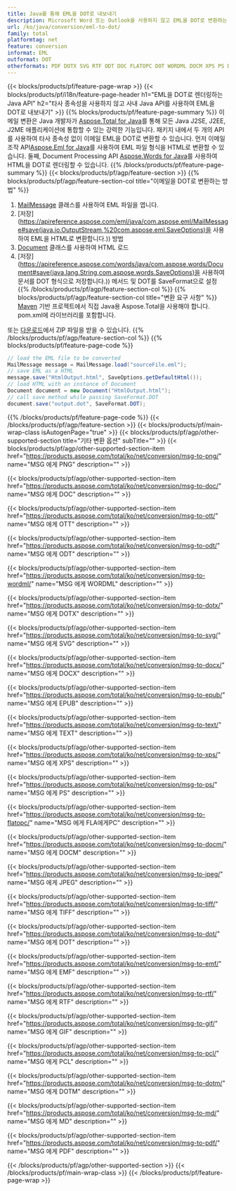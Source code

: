 ```yaml
---
title: Java를 통해 EML을 DOT로 내보내기
description: Microsoft Word 또는 Outlook을 사용하지 않고 EML을 DOT로 변환하는 Java API
url: /ko/java/conversion/eml-to-dot/
family: total
platformtag: net
feature: conversion
informat: EML
outformat: DOT
otherformats: PDF DOTX SVG RTF ODT DOC FLATOPC DOT WORDML DOCM XPS PS DOTM PNG TIFF OTT EPUB MD TEXT DOCX GIF EMF PCL JPEG
---
```

{{< blocks/products/pf/feature-page-wrap >}}
{{< blocks/products/pf/i18n/feature-page-header h1="EML을 DOT로 렌더링하는 Java API" h2="타사 종속성을 사용하지 않고 사내 Java API를 사용하여 EML을 DOT로 내보내기" >}}
{{% blocks/products/pf/feature-page-summary %}}
이메일 변환은 Java 개발자가 [Aspose.Total for Java](https://products.aspose.com/total/java/)를 통해 모든 Java J2SE, J2EE, J2ME 애플리케이션에 통합할 수 있는 강력한 기능입니다. 패키지 내에서 두 개의 API를 사용하여 타사 종속성 없이 이메일 EML을 DOT로 변환할 수 있습니다. 먼저 이메일 조작 API[Aspose.Eml for Java](https://products.aspose.com/eml/java/)를 사용하여 EML 파일 형식을 HTML로 변환할 수 있습니다. 둘째, Document Processing API [Aspose.Words for Java](https://products.aspose.com/words/java/)를 사용하여 HTML을 DOT로 렌더링할 수 있습니다.
{{% /blocks/products/pf/feature-page-summary  %}}
{{< blocks/products/pf/agp/feature-section >}}
{{% blocks/products/pf/agp/feature-section-col title="이메일을 DOT로 변환하는 방법" %}}
1. [MailMessage](https://apireference.aspose.com/eml/java/com.aspose.eml/mailmessage) 클래스를 사용하여 EML 파일을 엽니다.
2. [저장](https://apireference.aspose.com/eml/java/com.aspose.eml/MailMessage#save(java.io.OutputStream,%20com.aspose.eml.SaveOptions)을 사용하여 EML을 HTML로 변환합니다.)) 방법
3. [Document](https://apireference.aspose.com/words/java/com.aspose.words/Document) 클래스를 사용하여 HTML 로드
4. [저장](https://apireference.aspose.com/words/java/com.aspose.words/Document#save(java.lang.String,com.aspose.words.SaveOptions)을 사용하여 문서를 DOT 형식으로 저장합니다.)) 메서드 및 DOT를 SaveFormat으로 설정
{{% /blocks/products/pf/agp/feature-section-col %}}
{{% blocks/products/pf/agp/feature-section-col title="변환 요구 사항" %}}
[Maven](https://repository.aspose.com/webapp/#/artifacts/browse/tree/General/repo/com/aspose/aspose-total) 기반 프로젝트에서 직접 Java용 Aspose.Total을 사용해야 합니다. pom.xml에 라이브러리를 포함합니다.

또는 [다운로드](https://downloads.aspose.com/total/java)에서 ZIP 파일을 받을 수 있습니다.
{{% /blocks/products/pf/agp/feature-section-col %}}
{{% blocks/products/pf/feature-page-code %}}
```cs
// load the EML file to be converted
MailMessage message = MailMessage.load("sourceFile.eml"); 
// save EML as a HTML 
message.save("HtmlOutput.html", SaveOptions.getDefaultHtml());
// load HTML with an instance of Document
Document document = new Document("HtmlOutput.html");
// call save method while passing SaveFormat.DOT
document.save("output.dot", SaveFormat.DOT);   
```
{{% /blocks/products/pf/feature-page-code %}}
{{< /blocks/products/pf/agp/feature-section >}}
{{< blocks/products/pf/main-wrap-class isAutogenPage="true" >}}
{{< blocks/products/pf/agp/other-supported-section title="기타 변환 옵션" subTitle="" >}}
{{< blocks/products/pf/agp/other-supported-section-item href="https://products.aspose.com/total/ko/net/conversion/msg-to-png/" name="MSG 에게 PNG" description="" >}}

{{< blocks/products/pf/agp/other-supported-section-item href="https://products.aspose.com/total/ko/net/conversion/msg-to-doc/" name="MSG 에게 DOC" description="" >}}

{{< blocks/products/pf/agp/other-supported-section-item href="https://products.aspose.com/total/ko/net/conversion/msg-to-ott/" name="MSG 에게 OTT" description="" >}}

{{< blocks/products/pf/agp/other-supported-section-item href="https://products.aspose.com/total/ko/net/conversion/msg-to-odt/" name="MSG 에게 ODT" description="" >}}

{{< blocks/products/pf/agp/other-supported-section-item href="https://products.aspose.com/total/ko/net/conversion/msg-to-wordml/" name="MSG 에게 WORDML" description="" >}}

{{< blocks/products/pf/agp/other-supported-section-item href="https://products.aspose.com/total/ko/net/conversion/msg-to-dotx/" name="MSG 에게 DOTX" description="" >}}

{{< blocks/products/pf/agp/other-supported-section-item href="https://products.aspose.com/total/ko/net/conversion/msg-to-svg/" name="MSG 에게 SVG" description="" >}}

{{< blocks/products/pf/agp/other-supported-section-item href="https://products.aspose.com/total/ko/net/conversion/msg-to-docx/" name="MSG 에게 DOCX" description="" >}}

{{< blocks/products/pf/agp/other-supported-section-item href="https://products.aspose.com/total/ko/net/conversion/msg-to-epub/" name="MSG 에게 EPUB" description="" >}}

{{< blocks/products/pf/agp/other-supported-section-item href="https://products.aspose.com/total/ko/net/conversion/msg-to-text/" name="MSG 에게 TEXT" description="" >}}

{{< blocks/products/pf/agp/other-supported-section-item href="https://products.aspose.com/total/ko/net/conversion/msg-to-xps/" name="MSG 에게 XPS" description="" >}}

{{< blocks/products/pf/agp/other-supported-section-item href="https://products.aspose.com/total/ko/net/conversion/msg-to-ps/" name="MSG 에게 PS" description="" >}}

{{< blocks/products/pf/agp/other-supported-section-item href="https://products.aspose.com/total/ko/net/conversion/msg-to-flatopc/" name="MSG 에게 FLA에게PC" description="" >}}

{{< blocks/products/pf/agp/other-supported-section-item href="https://products.aspose.com/total/ko/net/conversion/msg-to-docm/" name="MSG 에게 DOCM" description="" >}}

{{< blocks/products/pf/agp/other-supported-section-item href="https://products.aspose.com/total/ko/net/conversion/msg-to-jpeg/" name="MSG 에게 JPEG" description="" >}}

{{< blocks/products/pf/agp/other-supported-section-item href="https://products.aspose.com/total/ko/net/conversion/msg-to-tiff/" name="MSG 에게 TIFF" description="" >}}

{{< blocks/products/pf/agp/other-supported-section-item href="https://products.aspose.com/total/ko/net/conversion/msg-to-dot/" name="MSG 에게 DOT" description="" >}}

{{< blocks/products/pf/agp/other-supported-section-item href="https://products.aspose.com/total/ko/net/conversion/msg-to-emf/" name="MSG 에게 EMF" description="" >}}

{{< blocks/products/pf/agp/other-supported-section-item href="https://products.aspose.com/total/ko/net/conversion/msg-to-rtf/" name="MSG 에게 RTF" description="" >}}

{{< blocks/products/pf/agp/other-supported-section-item href="https://products.aspose.com/total/ko/net/conversion/msg-to-gif/" name="MSG 에게 GIF" description="" >}}

{{< blocks/products/pf/agp/other-supported-section-item href="https://products.aspose.com/total/ko/net/conversion/msg-to-pcl/" name="MSG 에게 PCL" description="" >}}

{{< blocks/products/pf/agp/other-supported-section-item href="https://products.aspose.com/total/ko/net/conversion/msg-to-dotm/" name="MSG 에게 DOTM" description="" >}}

{{< blocks/products/pf/agp/other-supported-section-item href="https://products.aspose.com/total/ko/net/conversion/msg-to-md/" name="MSG 에게 MD" description="" >}}

{{< blocks/products/pf/agp/other-supported-section-item href="https://products.aspose.com/total/ko/net/conversion/msg-to-pdf/" name="MSG 에게 PDF" description="" >}}


{{< /blocks/products/pf/agp/other-supported-section >}}
{{< /blocks/products/pf/main-wrap-class >}}
{{< /blocks/products/pf/feature-page-wrap >}}